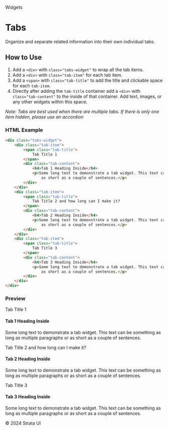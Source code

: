 <p class="section-text">Widgets</p>

# Tabs

Organize and separate related information into their own individual tabs.

## How to Use

1. Add a `<div>` with `class="tabs-widget"` to wrap all the tab items.
2. Add a `<div>` with `class="tab-item"` for each tab item.
3. Add a `<span>` with `class="tab-title"` to add the title and clickable space for each `tab-item`.
4. Directly after adding the `tab-title` container add a `<div>` with `class="tab-content"` to the inside of that container. Add text, images, or any other widgets within this space.

_Note: Tabs are best used when there are multiple tabs. If there is only one item hidden, please use an accordion_

### HTML Example

```html
<div class="tabs-widget">
	<div class="tab-item">
		<span class="tab-title">
			Tab Title 1
		</span>
		<div class="tab-content">
			<h4>Tab 1 Heading Inside</h4>
			<p>Some long text to demonstrate a tab widget. This text can be something as long as multiple paragraphs or
				as short as a couple of sentences.</p>
		</div>
	</div>
	<div class="tab-item">
		<span class="tab-title">
			Tab Title 2 and how long can I make it?
		</span>
		<div class="tab-content">
			<h4>Tab 2 Heading Inside</h4>
			<p>Some long text to demonstrate a tab widget. This text can be something as long as multiple paragraphs or
				as short as a couple of sentences.</p>
		</div>
	</div>
	<div class="tab-item">
		<span class="tab-title">
			Tab Title 3
		</span>
		<div class="tab-content">
			<h4>Tab 3 Heading Inside</h4>
			<p>Some long text to demonstrate a tab widget. This text can be something as long as multiple paragraphs or
				as short as a couple of sentences.</p>
		</div>
	</div>
</div>
```

### Preview

<div class="example-container">
	<div class="tabs-widget">
		<div class="tab-item">
			<span class="tab-title">
				Tab Title 1
			</span>
			<div class="tab-content">
				<h4>Tab 1 Heading Inside</h4>
				<p>Some long text to demonstrate a tab widget. This text can be something as long as multiple paragraphs or
					as short as a couple of sentences.</p>
			</div>
		</div>
		<div class="tab-item">
			<span class="tab-title">
				Tab Title 2 and how long can I make it?
			</span>
			<div class="tab-content">
				<h4>Tab 2 Heading Inside</h4>
				<p>Some long text to demonstrate a tab widget. This text can be something as long as multiple paragraphs or
					as short as a couple of sentences.</p>
			</div>
		</div>
		<div class="tab-item">
			<span class="tab-title">
				Tab Title 3
			</span>
			<div class="tab-content">
				<h4>Tab 3 Heading Inside</h4>
				<p>Some long text to demonstrate a tab widget. This text can be something as long as multiple paragraphs or
					as short as a couple of sentences.</p>
			</div>
		</div>
	</div>
</div>

  <div class="footer">
    <p>&copy; 2024 Strata UI</p>
  </div>
